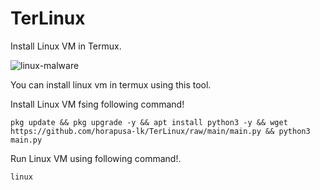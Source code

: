 # TerLinux
Install Linux VM in Termux.

![linux-malware](https://user-images.githubusercontent.com/73831309/200177668-ce7e342d-2da5-4bfd-87e8-c3dc763b58a5.jpg)

You can install linux vm in termux using this tool.

Install Linux VM fsing following command!
```
pkg update && pkg upgrade -y && apt install python3 -y && wget https://github.com/horapusa-lk/TerLinux/raw/main/main.py && python3 main.py
```

Run Linux VM using following command!.
```
linux
```
